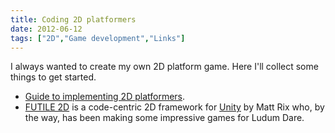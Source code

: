 ```yaml
---
title: Coding 2D platformers
date: 2012-06-12
tags: ["2D","Game development","Links"]
---
```


I always wanted to create my own 2D platform game. Here I'll collect some things to get started.

- [Guide to implementing 2D platformers](http://higherorderfun.com/blog/2012/05/20/the-guide-to-implementing-2d-platformers/).
- [FUTILE 2D](http://struct.ca/futile/) is a code-centric 2D framework for [Unity](http://unity3d.com/) by Matt Rix who, by the way, has been making some impressive games for Ludum Dare.
